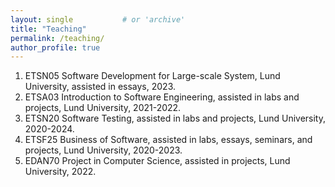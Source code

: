 ```yaml
---
layout: single           # or 'archive'
title: "Teaching"
permalink: /teaching/
author_profile: true
---
```


1. ETSN05 Software Development for Large-scale System, Lund University, assisted in essays, 2023.
2. ETSA03 Introduction to Software Engineering, assisted in labs and projects, Lund University, 2021-2022.
3. ETSN20 Software Testing, assisted in labs and projects, Lund University, 2020-2024.
4. ETSF25 Business of Software, assisted in labs, essays, seminars, and projects, Lund University, 2020-2023.
5. EDAN70 Project in Computer Science, assisted in projects, Lund University, 2022.
